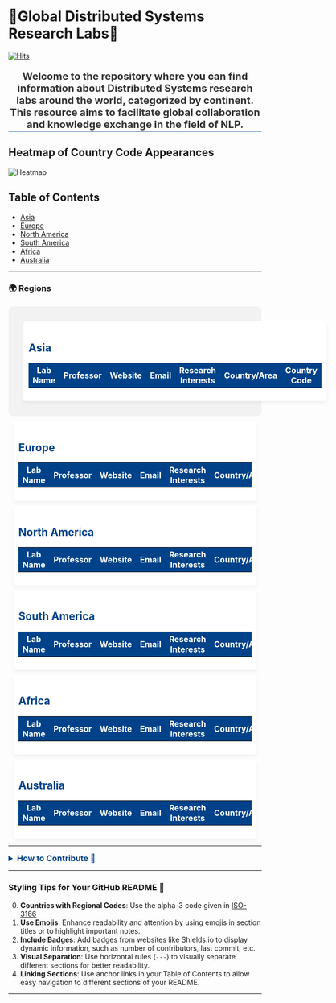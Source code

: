 
# :star2:Global Distributed Systems Research Labs:school:
[![Hits](https://hits.seeyoufarm.com/api/count/incr/badge.svg?url=https%3A%2F%2Fgithub.com%2FJamesJang26%2FGlobal-CS-Labs%2Ftree%2Fmain%2FSystems%2520and%2520Networking%2FDistributed%2520Systems&count_bg=%2379C83D&title_bg=%23555555&icon=&icon_color=%23E7E7E7&title=hits&edge_flat=false)](https://hits.seeyoufarm.com)

<div style="color: #333; font-size: 20px; text-align: center; margin-top: 20px; border-bottom: 2px solid #004289;">
    <strong>Welcome to the repository where you can find information about Distributed Systems research labs around the world, categorized by continent. This resource aims to facilitate global collaboration and knowledge exchange in the field of NLP.</strong>
</div>

## Heatmap of Country Code Appearances
![Heatmap](heatmap.png)

## Table of Contents
- [Asia](#asia)
- [Europe](#europe)
- [North America](#north-america)
- [South America](#south-america)
- [Africa](#africa)
- [Australia](#australia)

---

### 🌍 Regions

<div style="display: flex; flex-wrap: wrap; justify-content: space-around; padding: 20px; background-color: #f2f2f2; border-radius: 10px; margin-top: 20px;">
    <div id="Asia" style="padding: 10px; border-radius: 5px; flex-basis: 30%; background-color: white; box-shadow: 0 4px 8px rgba(0,0,0,0.05); margin: 10px;">
        <h2 style="color: #004289;">Asia</h2>
        <table style="width:100%; border-collapse: collapse;">
            <tr style="background-color: #004289; color: white;">
                <th>Lab Name</th>
                <th>Professor</th>
                <th>Website</th>
                <th>Email</th>
                <th>Research Interests</th>
                <th>Country/Area</th>
                <th>Country Code</th>
            </tr>
        </table>
    </div>
    </div>
    <div id="Europe" style="padding: 10px; border-radius: 5px; flex-basis: 30%; background-color: white; box-shadow: 0 4px 8px rgba(0,0,0,0.05); margin: 10px;">
       <h2 style="color: #004289;">Europe</h2>
        <table style="width:100%; border-collapse: collapse;">
            <tr style="background-color: #004289; color: white;">
                <th>Lab Name</th>
                <th>Professor</th>
                <th>Website</th>
                <th>Email</th>
                <th>Research Interests</th>
                <th>Country/Area</th>
            </tr>
        </table>
    </div>
    </div>
    <div id="North America" style="padding: 10px; border-radius: 5px; flex-basis: 30%; background-color: white; box-shadow: 0 4px 8px rgba(0,0,0,0.05); margin: 10px;">
       <h2 style="color: #004289;">North America</h2>
        <table style="width:100%; border-collapse: collapse;">
            <tr style="background-color: #004289; color: white;">
                <th>Lab Name</th>
                <th>Professor</th>
                <th>Website</th>
                <th>Email</th>
                <th>Research Interests</th>
                <th>Country/Area</th>
                <th>Country Code</th>
            </tr>
        </table>
    </div>
    </div>
    <div id="South America" style="padding: 10px; border-radius: 5px; flex-basis: 30%; background-color: white; box-shadow: 0 4px 8px rgba(0,0,0,0.05); margin: 10px;">
       <h2 style="color: #004289;">South America</h2>
        <table style="width:100%; border-collapse: collapse;">
            <tr style="background-color: #004289; color: white;">
                <th>Lab Name</th>
                <th>Professor</th>
                <th>Website</th>
                <th>Email</th>
                <th>Research Interests</th>
                <th>Country/Area</th>
                <th>Country Code</th>
            </tr>
        </table>
    </div>
    </div>
    <div id="Africa" style="padding: 10px; border-radius: 5px; flex-basis: 30%; background-color: white; box-shadow: 0 4px 8px rgba(0,0,0,0.05); margin: 10px;">
       <h2 style="color: #004289;">Africa</h2>
        <table style="width:100%; border-collapse: collapse;">
            <tr style="background-color: #004289; color: white;">
                <th>Lab Name</th>
                <th>Professor</th>
                <th>Website</th>
                <th>Email</th>
                <th>Research Interests</th>
                <th>Country/Area</th>
                <th>Country Code</th>
            </tr>
        </table>
    </div>
    </div>
    <div id="Australia" style="padding: 10px; border-radius: 5px; flex-basis: 30%; background-color: white; box-shadow: 0 4px 8px rgba(0,0,0,0.05); margin: 10px;">
       <h2 style="color: #004289;">Australia</h2>
        <table style="width:100%; border-collapse: collapse;">
            <tr style="background-color: #004289; color: white;">
                <th>Lab Name</th>
                <th>Professor</th>
                <th>Website</th>
                <th>Email</th>
                <th>Research Interests</th>
                <th>Country/Area</th>
                <th>Country Code</th>
            </tr>
        </table>
    </div>
    </div>
</div>

---

<details>
    <summary style="color: #004289; font-size: 16px; font-weight: bold;">How to Contribute 🤝</summary>
    <p>If you have information about a Distributed Systems research lab that is not listed here, please contribute by submitting a pull request or opening an issue with the details of the lab you want to add.</p>
</details>

---

### Styling Tips for Your GitHub README 🎨

0. **Countries with Regional Codes**: Use the alpha-3 code given in [ISO-3166](https://github.com/lukes/ISO-3166-Countries-with-Regional-Codes/blob/master/all/all.csv)
1. **Use Emojis**: Enhance readability and attention by using emojis in section titles or to highlight important notes.
2. **Include Badges**: Add badges from websites like Shields.io to display dynamic information, such as number of contributors, last commit, etc.
3. **Visual Separation**: Use horizontal rules (`---`) to visually separate different sections for better readability.
4. **Linking Sections**: Use anchor links in your Table of Contents to allow easy navigation to different sections of your README.

---

